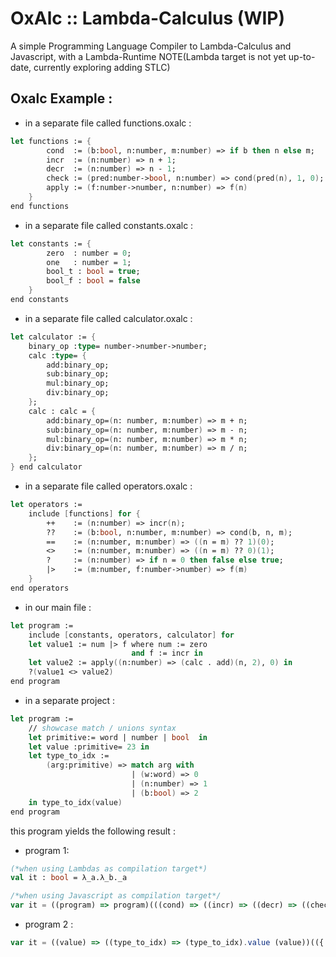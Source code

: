 # OxAlc :: Lambda-Calculus (WIP)
A simple Programming Language Compiler to Lambda-Calculus and Javascript, with a Lambda-Runtime
NOTE(Lambda target is not yet up-to-date, currently exploring adding STLC)

## Oxalc Example :

 * in a separate file called functions.oxalc :
```fs
let functions := {
        cond  := (b:bool, n:number, m:number) => if b then n else m;  
        incr  := (n:number) => n + 1;
        decr  := (n:number) => n - 1;
        check := (pred:number->bool, n:number) => cond(pred(n), 1, 0);
        apply := (f:number->number, n:number) => f(n)
    }
end functions
```
* in a separate file called constants.oxalc :
```fs
let constants := {
        zero  : number = 0;
        one   : number = 1;
        bool_t : bool = true;
        bool_f : bool = false 
    }
end constants 
```
* in a separate file called calculator.oxalc : 
```fs
let calculator := {
    binary_op :type= number->number->number; 
    calc :type= { 
        add:binary_op; 
        sub:binary_op; 
        mul:binary_op; 
        div:binary_op; 
    }; 
    calc : calc = {
        add:binary_op=(n: number, m:number) => m + n; 
        sub:binary_op=(n: number, m:number) => m - n; 
        mul:binary_op=(n: number, m:number) => m * n; 
        div:binary_op=(n: number, m:number) => m / n;
    };
} end calculator 
```
* in a separate file called operators.oxalc :
```fs
let operators := 
    include [functions] for {
        ++    := (n:number) => incr(n);
        ??    := (b:bool, n:number, m:number) => cond(b, n, m);
        ==    := (n:number, m:number) => ((n = m) ?? 1)(0);
        <>    := (n:number, m:number) => ((n = m) ?? 0)(1);
        ?     := (n:number) => if n = 0 then false else true;
        |>    := (m:number, f:number->number) => f(m)
    }
end operators
```
* in our main file :
```fs
let program := 
    include [constants, operators, calculator] for
    let value1 := num |> f where num := zero 
                           and f := incr in 
    let value2 := apply((n:number) => (calc . add)(n, 2), 0) in
    ?(value1 <> value2)
end program 
```
* in a separate project :
```fs
let program := 
    // showcase match / unions syntax
    let primitive:= word | number | bool  in  
    let value :primitive= 23 in 
    let type_to_idx := 
        (arg:primitive) => match arg with 
                           | (w:word) => 0 
                           | (n:number) => 1 
                           | (b:bool) => 2 
    in type_to_idx(value)
end program 
```
this program yields the following result : 
* program 1: 
```fs
(*when using Lambdas as compilation target*) 
val it : bool = λ_a.λ_b._a
```
```js
/*when using Javascript as compilation target*/ 
var it = ((program) => program)(((cond) => ((incr) => ((decr) => ((check) => ((apply) => ((addadd) => ((qstqst) => ((eqleql) => ((grtlet) => ((qst) => ((ordlet) => ((zero) => ((one) => ((bool_t) => ((bool_f) => ((value1) => ((value2) => qst(grtlet(value1, value2)))(apply((n) => n + 2)(0)))(((num) => ((f) => ordlet(num, f))(incr))(zero)))(false))(true))(1))(0))((m) => (f) => f(m)))((n) => ((thenb, elseb) => (n == 0) ? thenb() : elseb())(() => false, () => true)))((n) => (m) => qstqst(n == m, 0)(1)))((n) => (m) => qstqst(n == m, 1)(0)))((b) => (n) => (m) => cond(b)(n)(m)))((n) => incr(n)))((f) => (n) => f(n)))((pred) => (n) => cond(pred(n))(1)(0)))((n) => n - 1))((n) => n + 1))((b) => (n) => (m) => ((thenb, elseb) => (b) ? thenb() : elseb())(() => n, () => m))) // true
```
* program 2 :
```js
var it = ((value) => ((type_to_idx) => (type_to_idx).value (value))(({ value:(arg) => (("word" === arg.type) ? (({ value:(w) => ({ value:0, type:"number" }), type:"word -> number" }).value(arg)) : ((("number" === arg.type) ? (({ value:(n) => ({ value:1, type:"number" }), type:"number -> number" }).value(arg)) : (({ value:(b) => ({ value:2, type:"number" }), type:"bool -> number" }).value(arg))))), type:"primitive -> number" })))(({ value:23, type:"number" }))
```
